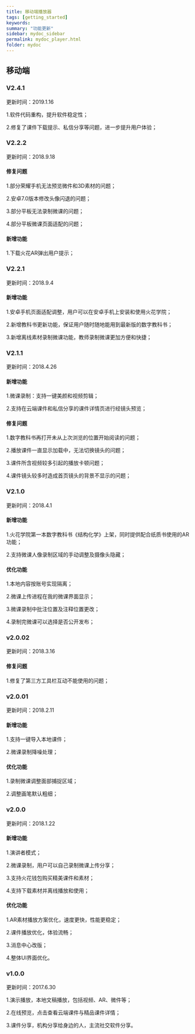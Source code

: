 ```yaml
---
title: 移动端播放器
tags: [getting_started]
keywords:
summary: "功能更新"
sidebar: mydoc_sidebar
permalink: mydoc_player.html
folder: mydoc
---
```


## 移动端

### V2.4.1

更新时间：2019.1.16

1.软件代码重构，提升软件稳定性；

2.修复了课件下载提示、私信分享等问题，进一步提升用户体验；

### V2.2.2

更新时间：2018.9.18

#### 修复问题

1.部分荣耀手机无法预览微件和3D素材的问题；

2.安卓7.0版本修改头像闪退的问题；

3.部分平板无法录制微课的问题；

4.部分平板微课页面适配的问题；

#### 新增功能

1.下载火花AR弹出用户提示；

### V2.2.1

更新时间：2018.9.4

#### 新增功能

1.安卓手机页面适配调整，用户可以在安卓手机上安装和使用火花学院；

2.新增教科书更新功能，保证用户随时随地能用到最新版的数字教科书；

3.新增离线素材录制微课功能，教师录制微课更加方便和快捷；

### V2.1.1

更新时间：2018.4.26

#### 新增功能

1.微课录制：支持一键美颜和视频剪辑；

2.支持在云端课件和私信分享的课件详情页进行经镜头预览；

#### 修复问题

1.数字教科书再打开未从上次浏览的位置开始阅读的问题；

2.播放课件一直显示加载中，无法切换镜头的问题；

3.课件所含视频较多引起的播放卡顿问题；

4.课件镜头较多时造成首页镜头的背景不显示的问题；



### V2.1.0

更新时间：2018.4.1

#### 新增功能

1.火花学院第一本数字教科书《结构化学》上架，同时提供配合纸质书使用的AR功能；

2.支持微课人像录制区域的手动调整及摄像头隐藏；

#### 优化功能

1.本地内容按账号实现隔离； 

2.微课上传进程在我的微课界面显示；

3.微课录制中批注位置及注释位置更改；

4.录制完微课可以选择是否公开发布；


### v2.0.02

更新时间：2018.3.16

#### 修复问题

1.修复了第三方工具栏互动不能使用的问题；


### v2.0.01

更新时间：2018.2.11

#### 新增功能

1.支持一键导入本地课件；

2.微课录制降噪处理；

#### 优化功能

1.录制微课调整面部捕捉区域；

2.调整画笔默认粗细；

### v2.0.0

更新时间：2018.1.22

#### 新增功能

1.演讲者模式；

2.微课录制，用户可以自己录制微课上传分享；

3.支持火花钱包购买精美课件和素材；

4.支持下载素材并离线播放和使用；

#### 优化功能

1.AR素材播放方案优化，速度更快，性能更稳定；

2.课件播放优化，体验流畅；

3.消息中心改版；

4.整体UI界面优化。

### v1.0.0

更新时间：2017.6.30

1.演示播放，本地文稿播放，包括视频、AR、微件等；

2.在线预览，点击查看云端课件与精品课件详情；

3.课件分享，机构分享给身边的人，主流社交软件分享。
